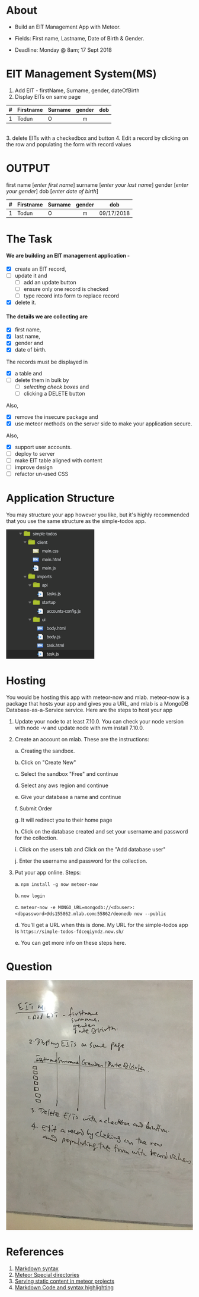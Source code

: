# About
- Build an EIT Management App with Meteor.

- Fields: First name, Lastname, Date of Birth & Gender.

- Deadline: Monday @ 8am; 17 Sept 2018

# EIT Management System(MS)

1. Add EIT - firstName, Surname, gender, dateOfBirth
2. Display EITs on same page


| # | Firstname | Surname | gender  | dob     |
| - | --------- | :------ | :-----: | :----:  |
| 1 |   Todun   | O       |    m    |         |


​           
3. delete EITs with a checkedbox and button
4. Edit a record by clicking on the row and populating the form with record values


# OUTPUT

first name  	[_enter first name_]
surname     	[_enter your last name_]
gender      	[_enter your gender_]
dob         	[_enter date of birth_]

| # | Firstname | Surname | gender  | dob        |
| - | --------- | :------ | :-----: | :----:     |
| 1 |   Todun   | O       |    m    | 09/17/2018 |



# The Task

#### We are building an EIT management application - 

- [x] create an EIT record, 
- [ ] update it and 
    - [ ] add an update button
    - [ ] ensure only one record is checked
    - [ ] type record into form to replace record        
- [x] delete it. 

#### The details we are collecting are 
- [x] first name, 
- [x] last name, 
- [x] gender and 
- [x] date of birth. 

The records must be displayed in 
- [x] a table and 
- [ ] delete them in bulk by   
    - [ ] *selecting check boxes* and 
    - [ ] clicking a DELETE button
      
Also, 
- [x] remove the insecure package and 
- [x] use meteor methods on the server side to make your application secure. 

Also, 
- [x] support user accounts.
- [ ] deploy to server
- [ ] make EIT table aligned with content
- [ ] improve design
- [ ] refactor un-used CSS

# Application Structure
You may structure your app however you like, but it's highly recommended that you use 
the same structure as the simple-todos app.

![alt text](public/images/meteor-hw-folder-structure.png "Recommended Structure of assignment app.")


# Hosting
You would be hosting this app with meteor-now and mlab. meteor-now is a package 
that hosts your app and gives you a URL, and mlab is a MongoDB Database-as-a-Service 
service. Here are the steps to host your app

1. Update your node to at least 7.10.0. You can check your node version with node -v 
    and update node with nvm install 7.10.0.
2. Create an account on mlab. These are the instructions:

    a. Creating the sandbox.

    b. Click on  "Create New"

    c. Select the sandbox "Free" and continue

    d. Select any aws region and  continue
    
    e. Give your database a name and continue
    
    f. Submit Order

    g. It will redirect you to their home page

    h. Click on the database created and set your username and password for the collection.

    i. Click on the users tab and Click on the "Add database user"

    j. Enter the username and password for the collection.
3. Put your app online. Steps:

    a. `npm install -g now meteor-now`

    b. `now login`

    c. `meteor-now -e MONGO_URL=mongodb://<dbuser>:<dbpassword>@ds155862.mlab.com:55862/deonedb now --public`

    d. You'll get a URL when this is done. My URL for the simple-todos app is `https://simple-todos-fdceqiyndz.now.sh/`

    e. You can get more info on these steps here.

# Question
![alt text](public/images/meteor-hw.jpg "Meteor Assignment Question")

# References
1. [Markdown syntax](https://github.com/adam-p/markdown-here/wiki/Markdown-Cheatsheet#tables)
2. [Meteor Special directories](https://guide.meteor.com/structure.html#special-directories)
3. [Serving static content in meteor projects](https://stackoverflow.com/a/21341394/773257)
4. [Markdown Code and syntax highlighting](https://github.com/adam-p/markdown-here/wiki/Markdown-Cheatsheet#code) 